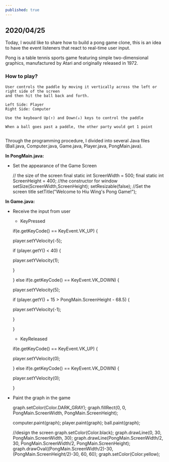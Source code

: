 ```yaml
---
published: true
---
```

## 2020/04/25

Today, I would like to share how to build a pong game clone, this is an idea to have the event listeners that react to real-time user input. 

Pong is a table tennis sports game featuring simple two-dimensional graphics, manufactured by Atari and originally released in 1972.

### How to play?

    User controls the paddle by moving it vertically across the left or right side of the screen
    and then hit the ball back and forth.
    
    Left Side: Player
    Right Side: Computer
    
    Use the keyboard Up(↑) and Down(↓) keys to control the paddle
    
    When a ball goes past a paddle, the other party would get 1 point
    
<img src="https://lh3.googleusercontent.com/4fhOBr3M78HmqAeabJHplZSPbub69M6fG6vwNMXy8XsOl5zCh8VqlmUjWnlpYW3VhWquzIYqcKWo2fjpnyyE8H-u1Wq-pWv8c3COYWSdMQcGhwcdeDX1yCWcCK8w5gQOktLt2dT4BwHkjpAYGK7oAvPOTU90T-OTVSK3dRztq9RLWWVHnZloT9pq43poZLLnPMVVvl-vryhh3UmJFh6PyS-usNqK3PHEJIXhJCTfBxfk3Euq44KbGr6FRl2LF3WcyIVs2K9SRcDQw-Gmy9mqTyOhBlHCDaQFg270DZn5QTp7L_QhFpWGlMx5grViH63yf5EV3kQ8UeGXyxnVChwpu7h_awhQF7VJH716qFCVb03vsGqIpubE-aK9zAm0oE92atPlQES01SrezVLiOqYpjptsqX6AqTrWbDFeVLIVQpOsF_2H3aAGpZXjon2glvwMrCxECAxYcU4g8OFZCclnWjgbax43I2IGmpoQxlYEyxglVKahomLbNd-L1TxOnMxUVykaSEOP4ms1CQNp68VM1KQ6rNOaFbvlRlLyD3S4wm8y-AOvHW4iExsvXoKugNP1Gbuk-ND8DOVlKN-kcV9XDFXGkCeskE0Xd9A0FXX0Na9aB0z3XpqrhSZkXhlIHfJQRIQYufwLHHV6tEkU0n2sOm2eKZJC3puy0lyZ6uf_wmsTg2DXmYXRtmJPMYlv=w998-h794-no?authuser=0" alt="">
   
Through the programming procedure, I divided into several Java files (Ball.java, Computer.java, Game.java, Player.java, PongMain.java).

**In PongMain.java:**

- Set the appearance of the Game Screen
    
    // the size of the screen
    final static int ScreenWidth = 500;
    final static int ScreenHeight = 400;
    //the constructor for window	
    setSize(ScreenWidth,ScreenHeight);
    setResizable(false);
    //Set the screen title
    setTitle("Welcome to Hiu Wing's Pong Game!");

**In Game.java:**

- Receive the input from user
  
  - KeyPressed

  if(e.getKeyCode() == KeyEvent.VK_UP) {

	 player.setYVelocity(-5);
				
	 if (player.getY() < 40) {
			         
	 player.setYVelocity(1);
		    
	 }
             
	}
	else if(e.getKeyCode() == KeyEvent.VK_DOWN) {
					
     player.setYVelocity(5);
            
	 if (player.getY()  + 15 > PongMain.ScreenHeight - 68.5) {
	         
	 player.setYVelocity(-1);
	        	
	 }
			
	}
    
    - KeyReleased
    
    if(e.getKeyCode() == KeyEvent.VK_UP) {
		   
	 player.setYVelocity(0);
	        
	}
	else if(e.getKeyCode() == KeyEvent.VK_DOWN) {
			
	 player.setYVelocity(0);
	        
	}
    
 - Paint the graph in the game
 
   graph.setColor(Color.DARK_GRAY);
   graph.fillRect(0, 0, PongMain.ScreenWidth, PongMain.ScreenHeight);
		
   computer.paint(graph);
   player.paint(graph);
   ball.paint(graph);
      
   //design the screen
   graph.setColor(Color.black);
   graph.drawLine(0, 30, PongMain.ScreenWidth, 30);
   graph.drawLine(PongMain.ScreenWidth/2, 30, PongMain.ScreenWidth/2, PongMain.ScreenHeight);
   graph.drawOval((PongMain.ScreenWidth/2)-30, (PongMain.ScreenHeight/2)-30, 60, 60);
   graph.setColor(Color.yellow);
	







